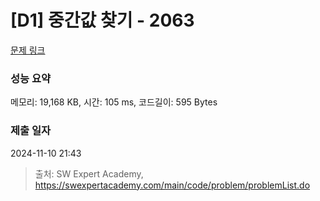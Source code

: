 # [D1] 중간값 찾기 - 2063 

[문제 링크](https://swexpertacademy.com/main/code/problem/problemDetail.do?contestProbId=AV5QPsXKA2UDFAUq) 

### 성능 요약

메모리: 19,168 KB, 시간: 105 ms, 코드길이: 595 Bytes

### 제출 일자

2024-11-10 21:43



> 출처: SW Expert Academy, https://swexpertacademy.com/main/code/problem/problemList.do